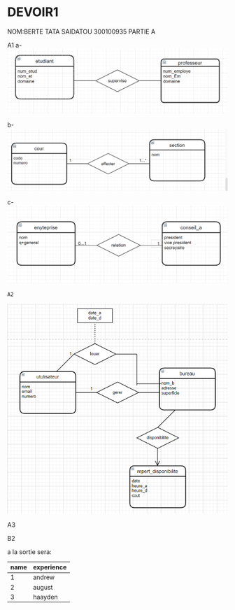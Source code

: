 # DEVOIR1
NOM:BERTE TATA SAIDATOU
300100935 
  PARTIE A


  A1
  a-
![ER Diagrams](images/a1.png)

  b-
![ER Diagrams](images/a2.png)

   c-
![ER Diagrams](images/a3.png)

    A2

![ER Diagrams](images/a5.png)


A3






B2

a la sortie sera:

 |name    |experience| 
 |------- |--------- |
1|andrew  |3         |
2|august  |1         |
3|haayden |2         |
   





